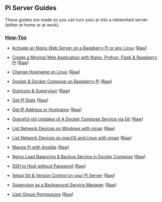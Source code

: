 ## Pi Server Guides
These guides are made so you can turn your pi into a networked server (either at home or at work).

### [How-Tos](how-tos)
- [Activate an Nginx  Web Server on a Raspberry Pi or any Linux](/how-tos/Activate%20an%20Nginx%20%20Web%20Server%20on%20a%20Raspberry%20Pi%20or%20any%20Linux) ([Raw](/how-tos/Activate%20an%20Nginx%20%20Web%20Server%20on%20a%20Raspberry%20Pi%20or%20any%20Linux.md))

- [Create a Minimal Web Application with Nginx, Python, Flask & Raspberry Pi](/how-tos/Create%20a%20Minimal%20Web%20Application%20with%20Nginx%2C%20Python%2C%20Flask%20%26%20Raspberry%20Pi) ([Raw](/how-tos/Create%20a%20Minimal%20Web%20Application%20with%20Nginx%2C%20Python%2C%20Flask%20%26%20Raspberry%20Pi.md))

- [Change Hostname on Linux](/how-tos/Change%20Hostname%20on%20Linux) ([Raw](/how-tos/Change%20Hostname%20on%20Linux.md))

- [Docker & Docker Compose on Raspberry Pi](/how-tos/Docker%20%26%20Docker%20Compose%20on%20Raspberry%20Pi) ([Raw](/how-tos/Docker%20%26%20Docker%20Compose%20on%20Raspberry%20Pi.md))

- [Gunicorn & Supervisor](/how-tos/Gunicorn%20%26%20Supervisor) ([Raw](/how-tos/Gunicorn%20%26%20Supervisor.md))

- [Get PI Stats](/how-tos/Get%20PI%20Stats) ([Raw](/how-tos/Get%20PI%20Stats.md))

- [Get IP Address or Hostname](/how-tos/Get%20IP%20Address%20or%20Hostname) ([Raw](/how-tos/Get%20IP%20Address%20or%20Hostname.md))

- [Graceful-ish Updates of A Docker Compose Service via Git](/how-tos/Graceful-ish%20Updates%20of%20A%20Docker%20Compose%20Service%20via%20Git) ([Raw](/how-tos/Graceful-ish%20Updates%20of%20A%20Docker%20Compose%20Service%20via%20Git.md))

- [List Network Devices on Windows with nmap](/how-tos/List%20Network%20Devices%20on%20Windows%20with%20nmap) ([Raw](/how-tos/List%20Network%20Devices%20on%20Windows%20with%20nmap.md))

- [List Network Devices on macOS and Linux with nmap](/how-tos/List%20Network%20Devices%20on%20macOS%20and%20Linux%20with%20nmap) ([Raw](/how-tos/List%20Network%20Devices%20on%20macOS%20and%20Linux%20with%20nmap.md))

- [Mange Pi with Ansible](/how-tos/Mange%20Pi%20with%20Ansible) ([Raw](/how-tos/Mange%20Pi%20with%20Ansible.md))

- [Nginx Load Balancing & Backup Service in Docker Compose](/how-tos/Nginx%20Load%20Balancing%20%26%20Backup%20Service%20in%20Docker%20Compose) ([Raw](/how-tos/Nginx%20Load%20Balancing%20%26%20Backup%20Service%20in%20Docker%20Compose.md))

- [SSH to Host without Password](/how-tos/SSH%20to%20Host%20without%20Password) ([Raw](/how-tos/SSH%20to%20Host%20without%20Password.md))

- [Setup Git & Version Control on your Pi Server](/how-tos/Setup%20Git%20%26%20Version%20Control%20on%20your%20Pi%20Server) ([Raw](/how-tos/Setup%20Git%20%26%20Version%20Control%20on%20your%20Pi%20Server.md))

- [Supervisor as a Background Service Manager](/how-tos/Supervisor%20as%20a%20Background%20Service%20Manager) ([Raw](/how-tos/Supervisor%20as%20a%20Background%20Service%20Manager.md))

- [User Group Permissions](/how-tos/User%20Group%20Permissions) ([Raw](/how-tos/User%20Group%20Permissions.md))

